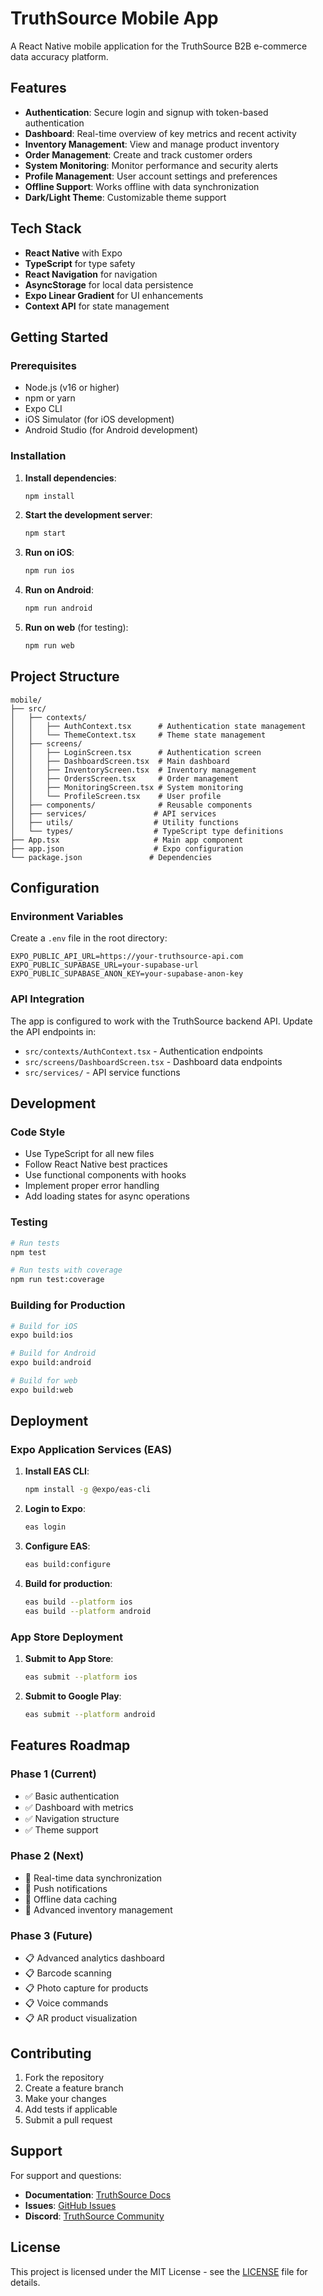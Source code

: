 # TruthSource Mobile App

A React Native mobile application for the TruthSource B2B e-commerce data accuracy platform.

## Features

- **Authentication**: Secure login and signup with token-based authentication
- **Dashboard**: Real-time overview of key metrics and recent activity
- **Inventory Management**: View and manage product inventory
- **Order Management**: Create and track customer orders
- **System Monitoring**: Monitor performance and security alerts
- **Profile Management**: User account settings and preferences
- **Offline Support**: Works offline with data synchronization
- **Dark/Light Theme**: Customizable theme support

## Tech Stack

- **React Native** with Expo
- **TypeScript** for type safety
- **React Navigation** for navigation
- **AsyncStorage** for local data persistence
- **Expo Linear Gradient** for UI enhancements
- **Context API** for state management

## Getting Started

### Prerequisites

- Node.js (v16 or higher)
- npm or yarn
- Expo CLI
- iOS Simulator (for iOS development)
- Android Studio (for Android development)

### Installation

1. **Install dependencies**:

   ```bash
   npm install
   ```

2. **Start the development server**:

   ```bash
   npm start
   ```

3. **Run on iOS**:

   ```bash
   npm run ios
   ```

4. **Run on Android**:

   ```bash
   npm run android
   ```

5. **Run on web** (for testing):
   ```bash
   npm run web
   ```

## Project Structure

```
mobile/
├── src/
│   ├── contexts/
│   │   ├── AuthContext.tsx      # Authentication state management
│   │   └── ThemeContext.tsx     # Theme state management
│   ├── screens/
│   │   ├── LoginScreen.tsx      # Authentication screen
│   │   ├── DashboardScreen.tsx  # Main dashboard
│   │   ├── InventoryScreen.tsx  # Inventory management
│   │   ├── OrdersScreen.tsx     # Order management
│   │   ├── MonitoringScreen.tsx # System monitoring
│   │   └── ProfileScreen.tsx    # User profile
│   ├── components/              # Reusable components
│   ├── services/               # API services
│   ├── utils/                  # Utility functions
│   └── types/                  # TypeScript type definitions
├── App.tsx                     # Main app component
├── app.json                    # Expo configuration
└── package.json               # Dependencies
```

## Configuration

### Environment Variables

Create a `.env` file in the root directory:

```env
EXPO_PUBLIC_API_URL=https://your-truthsource-api.com
EXPO_PUBLIC_SUPABASE_URL=your-supabase-url
EXPO_PUBLIC_SUPABASE_ANON_KEY=your-supabase-anon-key
```

### API Integration

The app is configured to work with the TruthSource backend API. Update the API endpoints in:

- `src/contexts/AuthContext.tsx` - Authentication endpoints
- `src/screens/DashboardScreen.tsx` - Dashboard data endpoints
- `src/services/` - API service functions

## Development

### Code Style

- Use TypeScript for all new files
- Follow React Native best practices
- Use functional components with hooks
- Implement proper error handling
- Add loading states for async operations

### Testing

```bash
# Run tests
npm test

# Run tests with coverage
npm run test:coverage
```

### Building for Production

```bash
# Build for iOS
expo build:ios

# Build for Android
expo build:android

# Build for web
expo build:web
```

## Deployment

### Expo Application Services (EAS)

1. **Install EAS CLI**:

   ```bash
   npm install -g @expo/eas-cli
   ```

2. **Login to Expo**:

   ```bash
   eas login
   ```

3. **Configure EAS**:

   ```bash
   eas build:configure
   ```

4. **Build for production**:
   ```bash
   eas build --platform ios
   eas build --platform android
   ```

### App Store Deployment

1. **Submit to App Store**:

   ```bash
   eas submit --platform ios
   ```

2. **Submit to Google Play**:
   ```bash
   eas submit --platform android
   ```

## Features Roadmap

### Phase 1 (Current)

- ✅ Basic authentication
- ✅ Dashboard with metrics
- ✅ Navigation structure
- ✅ Theme support

### Phase 2 (Next)

- 🔄 Real-time data synchronization
- 🔄 Push notifications
- 🔄 Offline data caching
- 🔄 Advanced inventory management

### Phase 3 (Future)

- 📋 Advanced analytics dashboard
- 📋 Barcode scanning
- 📋 Photo capture for products
- 📋 Voice commands
- 📋 AR product visualization

## Contributing

1. Fork the repository
2. Create a feature branch
3. Make your changes
4. Add tests if applicable
5. Submit a pull request

## Support

For support and questions:

- **Documentation**: [TruthSource Docs](https://docs.tuthsource.com)
- **Issues**: [GitHub Issues](https://github.com/truthsource/mobile/issues)
- **Discord**: [TruthSource Community](https://discord.gg/truthsource)

## License

This project is licensed under the MIT License - see the [LICENSE](LICENSE) file for details.

